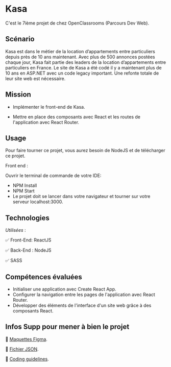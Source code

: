 
# Kasa

C'est le 7ième projet de chez OpenClassrooms (Parcours Dev Web).

## Scénario

Kasa est dans le métier de la location d’appartements entre particuliers depuis près de 10 ans maintenant. Avec plus de 500 annonces postées chaque jour, Kasa fait partie des leaders de la location d’appartements entre particuliers en France. Le site de Kasa a été codé il y a maintenant plus de 10 ans en ASP.NET avec un code legacy important. Une refonte totale de leur site web est nécessaire.



##  Mission

- Implémenter le front-end de Kasa.

- Mettre en place des composants avec React et les routes de l'application avec React Router.



## Usage
Pour faire tourner ce projet, vous aurez besoin de NodeJS et de télécharger ce projet.

Front end :

Ouvrir le terminal de commande de votre IDE:

- NPM Install
- NPM Start
- Le projet doit se lancer dans votre navigateur et tourner sur votre serveur localhost:3000.

## Technologies
*Utilisées* :

✅ Front-End: ReactJS


✅ Back-End : NodeJS

✅ SASS



## Compétences évaluées
- Initialiser une application avec Create React App.
- Configurer la navigation entre les pages de l'application avec React Router.
- Développer des éléments de l'interface d'un site web grâce à des composants React.
## Infos Supp pour mener à bien le projet
📌 [Maquettes Figma](https://www.figma.com/file/bAnXDNqRKCRRP8mY2gcb5p/UI-Design-Kasa-FR?node-id=3%3A0&t=Ap5hVHwenARrYPQg-0).

📌 [Fichier JSON](https://s3-eu-west-1.amazonaws.com/course.oc-static.com/projects/Front-End+V2/P9+React+1/logements.json).

📌 [Coding guidelines](https://course.oc-static.com/projects/Front-End+V2/P9+React+1/Coding+guidelines+Kasa+FR.pdf).

